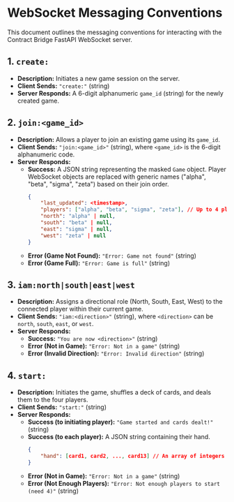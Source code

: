 # WebSocket Messaging Conventions

This document outlines the messaging conventions for interacting with the Contract Bridge FastAPI WebSocket server.

## 1. `create:`

*   **Description:** Initiates a new game session on the server.
*   **Client Sends:** `"create:"` (string)
*   **Server Responds:** A 6-digit alphanumeric `game_id` (string) for the newly created game.

## 2. `join:<game_id>`

*   **Description:** Allows a player to join an existing game using its `game_id`.
*   **Client Sends:** `"join:<game_id>"` (string), where `<game_id>` is the 6-digit alphanumeric code.
*   **Server Responds:**
    *   **Success:** A JSON string representing the masked `Game` object. Player WebSocket objects are replaced with generic names ("alpha", "beta", "sigma", "zeta") based on their join order.
        ```json
        {
            "last_updated": <timestamp>,
            "players": ["alpha", "beta", "sigma", "zeta"], // Up to 4 players
            "north": "alpha" | null,
            "south": "beta" | null,
            "east": "sigma" | null,
            "west": "zeta" | null
        }
        ```
    *   **Error (Game Not Found):** `"Error: Game not found"` (string)
    *   **Error (Game Full):** `"Error: Game is full"` (string)

## 3. `iam:north|south|east|west`

*   **Description:** Assigns a directional role (North, South, East, West) to the connected player within their current game.
*   **Client Sends:** `"iam:<direction>"` (string), where `<direction>` can be `north`, `south`, `east`, or `west`.
*   **Server Responds:**
    *   **Success:** `"You are now <direction>"` (string)
    *   **Error (Not in Game):** `"Error: Not in a game"` (string)
    *   **Error (Invalid Direction):** `"Error: Invalid direction"` (string)

## 4. `start:`

*   **Description:** Initiates the game, shuffles a deck of cards, and deals them to the four players.
*   **Client Sends:** `"start:"` (string)
*   **Server Responds:**
    *   **Success (to initiating player):** `"Game started and cards dealt!"` (string)
    *   **Success (to each player):** A JSON string containing their hand.
        ```json
        {
            "hand": [card1, card2, ..., card13] // An array of integers from 1 to 52
        }
        ```
    *   **Error (Not in Game):** `"Error: Not in a game"` (string)
    *   **Error (Not Enough Players):** `"Error: Not enough players to start (need 4)"` (string)

